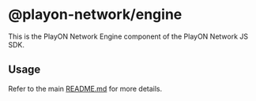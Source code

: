 # @playon-network/engine

This is the PlayON Network Engine component of the PlayON Network JS SDK.

## Usage

Refer to the main [README.md](../../README.md) for more details.
